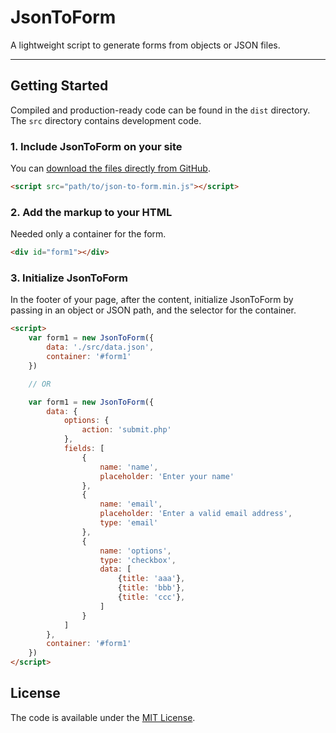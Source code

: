 # JsonToForm
A lightweight script to generate forms from objects or JSON files.

<hr>

## Getting Started
Compiled and production-ready code can be found in the `dist` directory. The `src` directory contains development code.

### 1. Include JsonToForm on your site
You can [download the files directly from GitHub](https://github.com/israeljunior/json-to-form/archive/master.zip).

```html
<script src="path/to/json-to-form.min.js"></script>
```

### 2. Add the markup to your HTML
Needed only a container for the form.

```html
<div id="form1"></div>
```

### 3. Initialize JsonToForm
In the footer of your page, after the content, initialize JsonToForm by passing in an object or JSON path, and the selector for the container.

```html
<script>
    var form1 = new JsonToForm({
        data: './src/data.json',
        container: '#form1'
    })

    // OR

    var form1 = new JsonToForm({
        data: {
            options: {
                action: 'submit.php'
            },
            fields: [
                {
                    name: 'name',
                    placeholder: 'Enter your name'
                },
                {
                    name: 'email',
                    placeholder: 'Enter a valid email address',
                    type: 'email'
                },
                {
                    name: 'options',
                    type: 'checkbox',
                    data: [
                        {title: 'aaa'},
                        {title: 'bbb'},
                        {title: 'ccc'},
                    ]
                }
            ]
        },
        container: '#form1'
    })
</script>
```

## License
The code is available under the [MIT License](LICENSE.txt).
